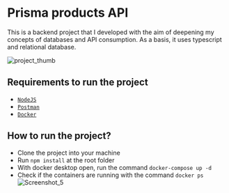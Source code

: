 # Prisma products API

This is a backend project that I developed with the aim of deepening my concepts of databases and API consumption. As a basis, it uses typescript and relational database.

![project_thumb](https://github.com/user-attachments/assets/7347a240-82c4-47ab-9cae-82fd540cb33b)

## Requirements to run the project

- [`NodeJS`](https://nodejs.org/pt)
- [`Postman`](https://www.postman.com/downloads/)
- [`Docker`](https://www.docker.com/products/docker-desktop/) 

## How to run the project?

- Clone the project into your machine
- Run ```npm install``` at the root folder
- With docker desktop open, run the command ```docker-compose up -d```
- Check if the containers are running with the command ```docker ps```
![Screenshot_5](https://github.com/user-attachments/assets/f4095e72-604b-436a-96e0-360312a1ad67)
